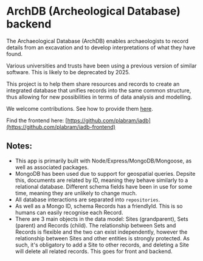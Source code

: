 # ArchDB (Archeological Database) backend

The Archaeological Database (ArchDB) enables archaeologists to record details from an excavation and to develop interpretations of what they have found.

Various universities and trusts have been using a previous version of similar software. This is likely to be deprecated by 2025.

This project is to help them share resources and records to create an integrated database that unifies records into the same common structure, thus allowing for new possibilities in terms of data analysis and modelling. 

We welcome contributions. See how to provide them [here](https://github.com/plabram/archdb-backend/blob/main/CONTRIBUTIONS.md).

Find the frontend here: [https://github.com/plabram/iadb](https://github.com/plabram/iadb-frontend)

## Notes:
* This app is primarily built with Node/Express/MongoDB/Mongoose, as well as associated packages.
* MongoDB has been used due to support for geospatial queries. Depsite this, documents are related by ID, meaning they behave similarly to a relational database. Different schema fields have been in use for some time, meaning they are unlikely to change much.
* All database interactions are separated into `repositories`.
* As well as a Mongo ID, schema Records has a friendlyId. This is so humans can easily recognise each Record.
* There are 3 main objects in the data model: Sites (grandparent), Sets (parent) and Records (child). The relationship between Sets and Records is flexible and the two can exist independently, however the relationship between Sites and other entities is strongly protected. As such, it's obligatory to add a Site to other records, and deleting a Site will delete all related records. This goes for front and backend.
